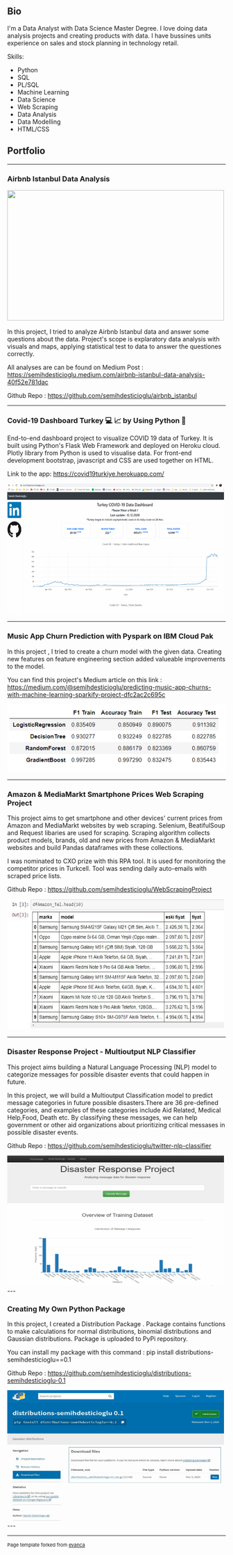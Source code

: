 ## Bio
I'm a Data Analyst with Data Science Master Degree. I love doing data analysis projects and creating products with data. I have bussines units experience on sales and stock planning in technology retail.

Skills: 
+ Python
+ SQL
+ PL/SQL
+ Machine Learning
+ Data Science
+ Web Scraping
+ Data Analysis
+ Data Modelling
+ HTML/CSS


## Portfolio

---

### Airbnb Istanbul Data Analysis 

<img src="https://miro.medium.com/max/2000/1*9N7PTJYYvUEqIQZnDJh4LQ.jpeg" width="500"  height="300"/>

In this project, I tried to analyze Airbnb Istanbul data and answer some questions about the data.
Project's scope is explaratory data analysis with visuals and maps, applying statistical test to data to answer the questiones correctly.

All analyses are can be found on Medium Post : https://semihdesticioglu.medium.com/airbnb-istanbul-data-analysis-40f52e781dac

Github Repo : https://github.com/semihdesticioglu/airbnb_istanbul


---
### Covid-19 Dashboard Turkey 💻 📈 by Using Python 🐍

End-to-end dashboard project to visualize COVID 19 data of Turkey.
It is built using Python's Flask Web Framework and deployed on Heroku cloud.
Plotly library from Python is used to visualise data.
For front-end development bootstrap, javascript and CSS are used together on HTML.

Link to the app: https://covid19turkiye.herokuapp.com/

<img src="images/covid19.gif" width="500"  height="300" /> 


---

### Music App Churn Prediction with Pyspark on IBM Cloud Pak

In this project , I tried to create a churn model with the given data. Creating new features on feature engineering section added valueable improvements to the model.


You can find this project's Medium article on this link : https://medium.com/@semihdesticioglu/predicting-music-app-churns-with-machine-learning-sparkify-project-dfc2ac2c695c

<img src="images/comparison.png?raw=true" />

---
### Amazon & MediaMarkt Smartphone Prices Web Scraping Project

This project aims to get smartphone and other devices' current prices from Amazon and MediaMarkt websites by web scraping.
Selenium, BeatifulSoup and Request libaries are used for scraping.
Scraping algorithm collects product models, brands, old and new prices from Amazon & MediaMarkt websites and build Pandas dataframes with these collections.

I was nominated to CXO prize with this RPA tool. It is used for monitoring the competitor prices in Turkcell. Tool was sending daily auto-emails with scraped price lists.

Github Repo : https://github.com/semihdesticioglu/WebScrapingProject

<img src="images/DataframeCapture.jpg?raw=true" width="500"  height="300" />

---

### Disaster Response Project - Multioutput NLP Classifier

This project aims building a Natural Language Processing (NLP) model to categorize messages for possible disaster events that could happen in future.

In this project, we will build a Multioutput Classification model to predict message categories in future possible disasters.There are 36 pre-defined categories, and examples of these categories include Aid Related, Medical Help,Food, Death etc. By classifying these messages, we can help government or other aid organizations about prioritizing critical messases in possible disaster events. 

Github Repo : https://github.com/semihdesticioglu/twitter-nlp-classifier

<img src="images/classifying_example.gif?raw=true" width="500"  height="300" />
---

### Creating My Own Python Package 

In this project, I created a Distribution Package . Package contains functions to make calculations for normal distributions, binomial distributions and Gaussian distributions. Package is uploaded to PyPi repository.

You can install my package with this command :  pip install distributions-semihdesticioglu==0.1

Github Repo : https://github.com/semihdesticioglu/distributions-semihdesticioglu-0.1

<img src="images/Pypiorg-capture.jpg?raw=true" width="500"  height="300" />
---


---
<p style="font-size:11px">Page template forked from <a href="https://github.com/evanca/quick-portfolio">evanca</a></p>
<!-- Remove above link if you don't want to attibute -->
